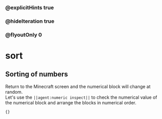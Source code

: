 ### @explicitHints true
### @hideIteration true 
### @flyoutOnly 0

# sort
## Sorting of numbers
Return to the Minecraft screen and the numerical block will change at random.<br>
Let's use the ``||agent:numeric inspect||`` to check the numerical value of the numerical block and arrange the blocks in numerical order.<br>

```template
{}
```

